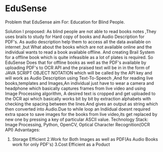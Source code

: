 # EduSense
Problem that EduSense aim For:
Education for Blind People.

Solution I proposed:
As blind people are not able to read books notes ,They uses brails to study for Hard copy of books and Audio Description for PDF's. As audio description help them to access all the data available on internet ,but What about the books which are not available online and the individual wants to read a book available offline. And creating Brail System for a offline book which is quite infeasible as a lot of plates is required.
So EduSense Does that for offline books as well as the PDF's available by uploading PDF's to OCR API and the praised text will be in in the form of JAVA SCRIPT OBJECT NOTATION which will be called by the API key and will work as Audio Description using  Text-To-Speech ,And for reading live books,templates and Images,An individual just have to wear a camera and headphone which basically captures frames from live video and using Image Processing algorithm, A desired text is cropped and get uploaded to the OCR api which basically works bit by bit by extraction alphabets with checking the spacing between the lines.And gives an output as string which then converted into Audio.Due to while loop an Indiidual doesnt required extra space to save images for the books from live video,its get replaced by new one by pressing a key of particular ASCII value.
Technology Stack:
Image Processing, Python, OpenCV, Optical Character Recognition(OCR API)
Advantages:
1. Storage Efficient
2.Work for Both Images as well as PDF(As Audio Books work for only PDF's)
3.Cost Efficient as a Poduct 
